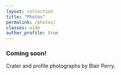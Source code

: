 ```yaml
---
layout: collection
title: "Photos"
permalink: /photos/
classes: wide
author_profile: true
---
```



### Coming soon!  
  
  Crater and profile photographs by Blair Perry.
